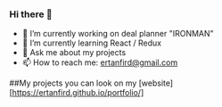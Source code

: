 ### Hi there 👋

<!--
**ertanfird/ertanfird** is a ✨ _special_ ✨ repository because its `README.md` (this file) appears on your GitHub profile.

Here are some ideas to get you started:
-->

- 🔭 I’m currently working on deal planner "IRONMAN"
- 🌱 I’m currently learning React / Redux
- 💬 Ask me about my projects
- 📫 How to reach me: ertanfird@gmail.com

##My projects
you can look on my [website][https://ertanfird.github.io/portfolio/]

